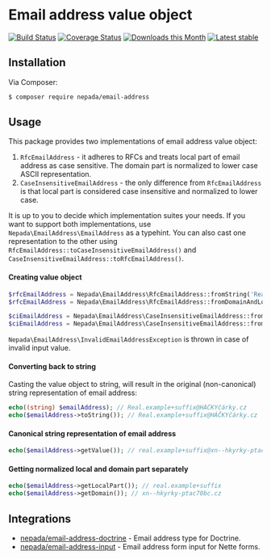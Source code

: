Email address value object
==========================

[![Build Status](https://travis-ci.org/nepada/email-address.svg?branch=master)](https://travis-ci.org/nepada/email-address)
[![Coverage Status](https://coveralls.io/repos/github/nepada/email-address/badge.svg?branch=master)](https://coveralls.io/github/nepada/email-address?branch=master)
[![Downloads this Month](https://img.shields.io/packagist/dm/nepada/email-address.svg)](https://packagist.org/packages/nepada/email-address)
[![Latest stable](https://img.shields.io/packagist/v/nepada/email-address.svg)](https://packagist.org/packages/nepada/email-address)


Installation
------------

Via Composer:

```sh
$ composer require nepada/email-address
```


Usage
-----

This package provides two implementations of email address value object:
1) `RfcEmailAddress` - it adheres to RFCs and treats local part of email address as case sensitive. The domain part is normalized to lower case ASCII representation.
2) `CaseInsensitiveEmailAddress` - the only difference from `RfcEmailAddress` is that local part is considered case insensitive and normalized to lower case.

It is up to you to decide which implementation suites your needs. If you want to support both implementations, use `Nepada\EmailAddress\EmailAddress` as a typehint. You can also cast one representation to the other using `RfcEmailAddress::toCaseInsensitiveEmailAddress()` and `CaseInsensitiveEmailAddress::toRfcEmailAddress()`.  

#### Creating value object
```php
$rfcEmailAddress = Nepada\EmailAddress\RfcEmailAddress::fromString('Real.example+suffix@HÁČKYčárky.cz');
$rfcEmailAddress = Nepada\EmailAddress\RfcEmailAddress::fromDomainAndLocalPart('HÁČKYčárky.cz', 'Real.example+suffix');

$ciEmailAddress = Nepada\EmailAddress\CaseInsensitiveEmailAddress::fromString('Real.example+suffix@HÁČKYčárky.cz');
$ciEmailAddress = Nepada\EmailAddress\CaseInsensitiveEmailAddress::fromDomainAndLocalPart('HÁČKYčárky.cz', 'Real.example+suffix');
```
`Nepada\EmailAddress\InvalidEmailAddressException` is thrown in case of invalid input value.

#### Converting back to string
Casting the value object to string, will result in the original (non-canonical) string representation of email address:
```php
echo((string) $emailAddress); // Real.example+suffix@HÁČKYčárky.cz
echo($emailAddress->toString()); // Real.example+suffix@HÁČKYčárky.cz
```

#### Canonical string representation of email address
```php
echo($emailAddress->getValue()); // real.example+suffix@xn--hkyrky-ptac70bc.cz
```

#### Getting normalized local and domain part separately
```php
echo($emailAddress->getLocalPart()); // real.example+suffix
echo($emailAddress->getDomain()); // xn--hkyrky-ptac70bc.cz
```


Integrations
------------

- [nepada/email-address-doctrine](https://github.com/nepada/email-address-doctrine) - Email address type for Doctrine.
- [nepada/email-address-input](https://github.com/nepada/email-address-input) - Email address form input for Nette forms.
